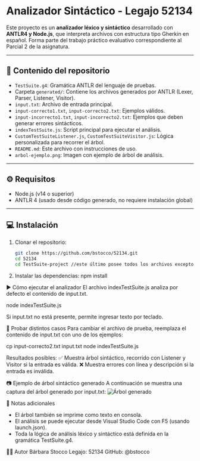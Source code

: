 # Analizador Sintáctico - Legajo 52134

Este proyecto es un **analizador léxico y sintáctico** desarrollado con **ANTLR4 y Node.js**, que interpreta archivos con estructura tipo Gherkin en español. Forma parte del trabajo práctico evaluativo correspondiente al Parcial 2 de la asignatura.

---

## 🧾 Contenido del repositorio

- `TestSuite.g4`: Gramática ANTLR del lenguaje de pruebas.
- Carpeta `generated/`: Contiene los archivos generados por ANTLR (Lexer, Parser, Listener, Visitor).
- `input.txt`: Archivo de entrada principal.
- `input-correcto1.txt`, `input-correcto2.txt`: Ejemplos válidos.
- `input-incorrecto1.txt`, `input-incorrecto2.txt`: Ejemplos que deben generar errores sintácticos.
- `indexTestSuite.js`: Script principal para ejecutar el análisis.
- `CustomTestSuiteListener.js`, `CustomTestSuiteVisitor.js`: Lógica personalizada para recorrer el árbol.
- `README.md`: Este archivo con instrucciones de uso.
- `arbol-ejemplo.png`: Imagen con ejemplo de árbol de análisis.

---

## ⚙️ Requisitos

- Node.js (v14 o superior)
- ANTLR 4 (usado desde código generado, no requiere instalación global)

---

## 💻 Instalación

1. Clonar el repositorio:

   ```bash
   git clone https://github.com/bstocco/52134.git
   cd 52134
   cd TestSuite-project //este último posee todos los archivos excepto los 4 inputs, el README y las Reglas.pdf y es donde funciona el árbol sintáctico

2. Instalar las dependencias:
npm install

▶️ Cómo ejecutar el analizador
El archivo indexTestSuite.js analiza por defecto el contenido de input.txt.

node indexTestSuite.js

Si input.txt no está presente, permite ingresar texto por teclado.


🧪 Probar distintos casos
Para cambiar el archivo de prueba, reemplaza el contenido de input.txt con uno de los ejemplos:

cp input-correcto2.txt input.txt
node indexTestSuite.js

Resultados posibles:
✅ Muestra árbol sintáctico, recorrido con Listener y Visitor si la entrada es válida.
❌ Muestra errores con línea y descripción si la entrada es inválida.

📷 Ejemplo de árbol sintáctico generado
A continuación se muestra una captura del árbol generado por input.txt:
![Árbol generado](arbol-ejemplo.png)


📌 Notas adicionales
- El árbol también se imprime como texto en consola.
- El análisis se puede ejecutar desde Visual Studio Code con F5 (usando launch.json).
- Toda la lógica de análisis léxico y sintáctico está definida en la gramática TestSuite.g4.

👩‍💻 Autor
Bárbara Stocco
Legajo: 52134
GitHub: @bstocco
